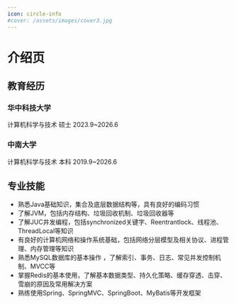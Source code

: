 ```yaml
---
icon: circle-info
#cover: /assets/images/cover3.jpg
---
```


# 介绍页

## 教育经历
### 华中科技大学
计算机科学与技术 硕士 2023.9~2026.6
### 中南大学
计算机科学与技术 本科 2019.9~2026.6

## 专业技能
- 熟悉Java基础知识，集合及底层数据结构等，具有良好的编码习惯
- 了解JVM，包括内存结构、垃圾回收机制、垃圾回收器等
- 了解JUC井发编程，包括synchronized关键字、Reentrantlock、线程池、ThreadLocal等知识
- 有良好的计算机网络和操作系统基础，包括网络分层模型及相关协议、进程管理、内存管理等知识
- 熟悉MySQL数据库的基本操作 ，了解索引、事务、日志、常见并发控制机制、MVCC等
- 掌握Redis的基本使用，了解基本数据类型、持久化策略、缓存穿透、击穿、雪崩的原因及常用解决方案
- 熟练使用Spring、SpringMVC、SpringBoot、MyBatis等开发框架